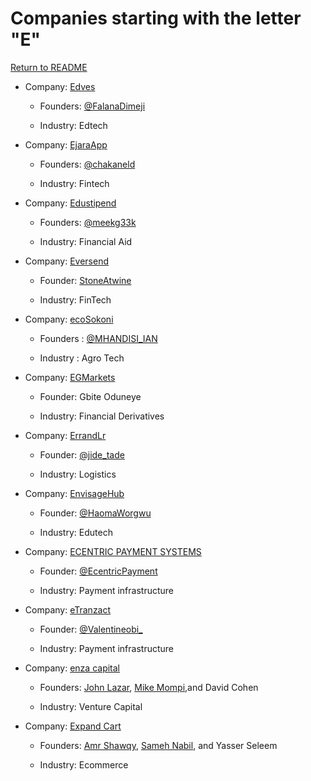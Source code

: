 # Companies starting with the letter "E"

[Return to README](../README.md)

- Company: [Edves](https://www.edves.net)

  - Founders: [@FalanaDimeji](https://twitter.com/FalanaDimeji)

  - Industry: Edtech
   
- Company: [EjaraApp](https://www.ejara.io/)

  - Founders: [@chakaneld](https://twitter.com/chakaneld)

  - Industry: Fintech
   
- Company: [Edustipend](https://www.edustipend.org/)

  - Founders: [@meekg33k](https://twitter.com/meekg33k)

  - Industry: Financial Aid
 
- Company: [Eversend](https://eversend.co/)

  - Founder: [StoneAtwine](https://twitter.com/StoneAtwine)

  - Industry: FinTech

- Company: [ecoSokoni](https://www.ecosokoni.co.ke/)

  - Founders : [@MHANDISI_IAN](https://twitter.com/MHANDISI_IAN)

  - Industry : Agro Tech

- Company: [EGMarkets](http://access.eagleglobalmarkets.com/)

  - Founder: Gbite Oduneye

  - Industry: Financial Derivatives

- Company: [ErrandLr](https://errandlr.com/)

  - Founder: [@jide_tade](https://twitter.com/jide_tade)

  - Industry: Logistics

- Company: [EnvisageHub](https://envisagehub.disha.page/)

  - Founder: [@HaomaWorgwu](https://twitter.com/HaomaWorgwu)

  - Industry: Edutech

- Company: [ECENTRIC PAYMENT SYSTEMS](https://www.ecentric.co.za/)

  - Founder: [@EcentricPayment](https://twitter.com/EcentricPayment)

  - Industry: Payment infrastructure

- Company: [eTranzact](https://www.etranzact.com)

  - Founder: [@Valentineobi_](https://twitter.com/Valentineobi_)

  - Industry: Payment infrastructure

- Company: [enza capital](https://enza.capital/)

  - Founders: [John Lazar](https://www.linkedin.com/in/john-lazar-3015372/), [Mike Mompi](https://ke.linkedin.com/in/mikemompi),and David Cohen

  - Industry: Venture Capital  

- Company: [Expand Cart](https://expandcart.com/en/)

  - Founders: [Amr Shawqy](https://www.linkedin.com/in/amrshawqy/), [Sameh Nabil](https://twitter.com/Sameh305), and  Yasser Seleem

  - Industry: Ecommerce